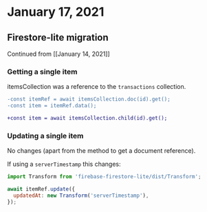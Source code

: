 # January 17, 2021

## Firestore-lite migration

Continued from [[January 14, 2021]]

### Getting a single item

itemsCollection was a reference to the `transactions` collection.

```diff
-const itemRef = await itemsCollection.doc(id).get();
-const item = itemRef.data();

+const item = await itemsCollection.child(id).get();
```

### Updating a single item

No changes (apart from the method to get a document reference).

If using a `serverTimestamp` this changes:

```javascript
import Transform from 'firebase-firestore-lite/dist/Transform';

await itemRef.update({
  updatedAt: new Transform('serverTimestamp'),
});
```
